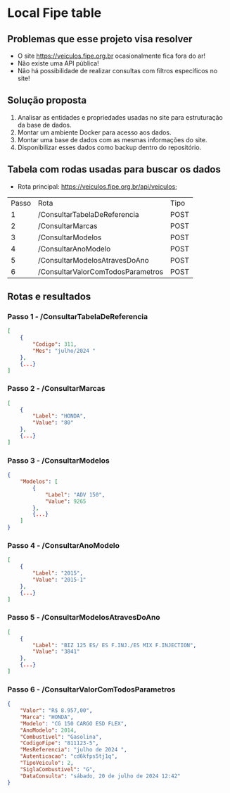 # Local Fipe table

## Problemas que esse projeto visa resolver
* O site https://veiculos.fipe.org.br ocasionalmente fica fora do ar!
* Não existe uma API pública!
* Não há possibilidade de realizar consultas com filtros específicos no site!

## Solução proposta
1. Analisar as entidades e propriedades usadas no site para estruturação da base de dados.
2. Montar um ambiente Docker para acesso aos dados.
3. Montar uma base de dados com as mesmas informações do site.
4. Disponibilizar esses dados como backup dentro do repositório.

## Tabela com rodas usadas para buscar os dados
* Rota principal: https://veiculos.fipe.org.br/api/veiculos;

<table>
    <tr>
        <td>Passo</td>
        <td>Rota</td>
        <td>Tipo</td>
    </tr>
    <tr>
        <td>1</td>
        <td>/ConsultarTabelaDeReferencia</td>
        <td>POST</td>
    </tr>
    <tr>
        <td>2</td>
        <td>/ConsultarMarcas</td>
        <td>POST</td>
    </tr>
    <tr>
        <td>3</td>
        <td>/ConsultarModelos</td>
        <td>POST</td>
    </tr>
    </tr>
        <td>4</td>
        <td>/ConsultarAnoModelo</td>
        <td>POST</td>
    </tr>
    </tr>
        <td>5</td>
        <td>/ConsultarModelosAtravesDoAno</td>
        <td>POST</td>
    </tr>
    </tr>
        <td>6</td>
        <td>/ConsultarValorComTodosParametros</td>
        <td>POST</td>
    </tr>
</table>

## Rotas e resultados
### Passo 1 - /ConsultarTabelaDeReferencia
```json
[
    {
        "Codigo": 311,
        "Mes": "julho/2024 "
    },
    {...}
]
```

### Passo 2 - /ConsultarMarcas
```json
[
    {
        "Label": "HONDA",
        "Value": "80"
    },
    {...}
]
```

### Passo 3 - /ConsultarModelos
```json
{
    "Modelos": [
        {
            "Label": "ADV 150",
            "Value": 9265
        },
        {...}
    ]
}
```

### Passo 4 - /ConsultarAnoModelo
```json
[
    {
        "Label": "2015",
        "Value": "2015-1"
    },
    {...}
]
```

### Passo 5 - /ConsultarModelosAtravesDoAno
```json
[
    {
        "Label": "BIZ 125 ES/ ES F.INJ./ES MIX F.INJECTION",
        "Value": "3841"
    },
    {...}
]
```

### Passo 6 - /ConsultarValorComTodosParametros
```json
{
    "Valor": "R$ 8.957,00",
    "Marca": "HONDA",
    "Modelo": "CG 150 CARGO ESD FLEX",
    "AnoModelo": 2014,
    "Combustivel": "Gasolina",
    "CodigoFipe": "811123-5",
    "MesReferencia": "julho de 2024 ",
    "Autenticacao": "cd6kfps5tj1q",
    "TipoVeiculo": 2,
    "SiglaCombustivel": "G",
    "DataConsulta": "sábado, 20 de julho de 2024 12:42"
}
```